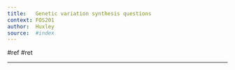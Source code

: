 ```yaml
---
title:   Genetic variation synthesis questions
context: FOS201
author:  Huxley
source:  #index
---
```


#ref #ret 

---











[]()











